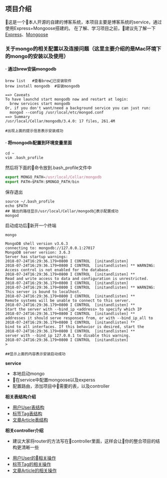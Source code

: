 ## 项目介绍
  这是一个本人开源的自建的博客系统，本项目主要是博客系统的service，通过使用Express+Mongoose搭建的。
  在了解、学习项目之前，建议先了解一下[Express](http://www.expressjs.com.cn/)、[Mongoose](https://mongoose.shujuwajue.com)

### 关于mongo的相关配置以及连接问题（这里主要介绍的是Mac环境下的mongo的安装以及使用）

#### · 通过brew安装mongodb
```shell
brew list   #查看brew已安装软件
brew install mongodb  #安装mongodb

==> Caveats
To have launchd start mongodb now and restart at login:
  brew services start mongodb
Or, if you don't want/need a background service you can just run:
  mongod --config /usr/local/etc/mongod.conf
==> Summary
/usr/local/Cellar/mongodb/3.4.0: 17 files, 261.4M

#出现上面的提示信息表示安装成功
```
#### · 将mongodb配置到环境变量里面
```shell
cd ~
vim .bash_profile
```
  然后将下面的命令放到.bash_profile文件中
  ```js
  export MONGO_PATH=/usr/local/Cellar/mongodb
  export PATH=$PATH:$MONGO_PATH/bin
  ```
保存退出
```shell
source ~/.bash_profile
echo $PATH
## 输出的路径显示/usr/local/Cellar/mongodb表示配置成功
mongod
```
启动成功后新开一个终端
```shell
mongo

MongoDB shell version v3.6.3
connecting to: mongodb://127.0.0.1:27017
MongoDB server version: 3.6.3
Server has startup warnings:
2018-07-24T16:29:36.179+0800 I CONTROL  [initandlisten]
2018-07-24T16:29:36.179+0800 I CONTROL  [initandlisten] ** WARNING: Access control is not enabled for the database.
2018-07-24T16:29:36.179+0800 I CONTROL  [initandlisten] **          Read and write access to data and configuration is unrestricted.
2018-07-24T16:29:36.179+0800 I CONTROL  [initandlisten]
2018-07-24T16:29:36.179+0800 I CONTROL  [initandlisten] ** WARNING: This server is bound to localhost.
2018-07-24T16:29:36.179+0800 I CONTROL  [initandlisten] **          Remote systems will be unable to connect to this server.
2018-07-24T16:29:36.179+0800 I CONTROL  [initandlisten] **          Start the server with --bind_ip <address> to specify which IP
2018-07-24T16:29:36.179+0800 I CONTROL  [initandlisten] **          addresses it should serve responses from, or with --bind_ip_all to
2018-07-24T16:29:36.179+0800 I CONTROL  [initandlisten] **          bind to all interfaces. If this behavior is desired, start the
2018-07-24T16:29:36.179+0800 I CONTROL  [initandlisten] **          server with --bind_ip 127.0.0.1 to disable this warning.
2018-07-24T16:29:36.179+0800 I CONTROL  [initandlisten]
>

##显示上面的内容表示安装启动成功
```

**service**
- 本地启动mongo
- 在service中配置mongoose以及experss
- 配置路由，添加项目中需要的表，以及controller



**相关表结构介绍**

- [用户User表结构](https://github.com/Jhaidi/blog_server/blob/master/api/models/users.model.js)
- [标签Tag表结构](https://github.com/Jhaidi/blog_server/blob/master/api/models/tags.model.js)
- [文章Article表结构](https://github.com/Jhaidi/blog_server/blob/master/api/models/article.model.js)

**相关controller介绍**
* 建议大家将router的方法写在controller里面，这样会让你的整合项目的结构更清晰一些

- [用户User的相关操作](https://github.com/Jhaidi/blog_server/blob/master/api/controller/user.controll.js)
- [标签Tag的相关操作](https://github.com/Jhaidi/blog_server/blob/master/api/controller/tags.controll.js)
- [文章Article的相关操作](https://github.com/Jhaidi/blog_server/blob/master/api/controller/article.controll.js)
